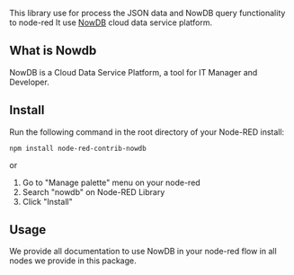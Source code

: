 This library use for process the JSON data and NowDB query functionality to node-red
It use [NowDB](https://nowdb.net) cloud data service platform.

## What is Nowdb
NowDB is a Cloud Data Service Platform, a tool for IT Manager and Developer.

## Install
Run the following command in the root directory of your Node-RED install:
```
npm install node-red-contrib-nowdb
```

or

1. Go to "Manage palette" menu on your node-red
2. Search "nowdb" on Node-RED Library
3. Click "Install"

## Usage
We provide all documentation to use NowDB in your node-red flow in all nodes we provide in this package.
